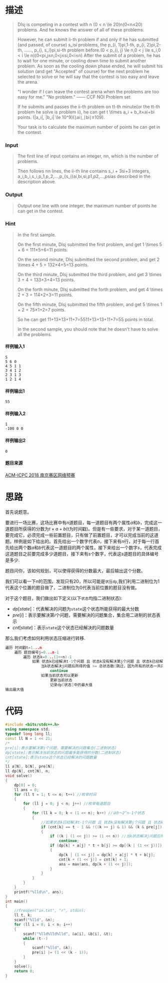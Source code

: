 # 描述

> Dlsj is competing in a contest with n (0 < n \le 20)n(0<n≤20) problems. And he knows the answer of all of these problems.
>
> However, he can submit ii-th problem if and only if he has submitted (and passed, of course) s_isi problems, the p_{i, 1}pi,1-th, p_{i, 2}pi,2-th, ......, p_{i, s_i}pi,si-th problem before.(0 < p_{i, j} \le n,0 < j \le s_i,0 < i \le n)(0<pi,j≤n,0<j≤si,0<i≤n) After the submit of a problem, he has to wait for one minute, or cooling down time to submit another problem. As soon as the cooling down phase ended, he will submit his solution (and get "Accepted" of course) for the next problem he selected to solve or he will say that the contest is too easy and leave the arena.
>
> "I wonder if I can leave the contest arena when the problems are too easy for me."
> "No problem."
> —— CCF NOI Problem set
>
> If he submits and passes the ii-th problem on tt-th minute(or the tt-th problem he solve is problem ii), he can get t \times a_i + b_it×ai+bi points. (|a_i|, |b_i| \le 10^9)(∣ai∣,∣bi∣≤109).
>
> Your task is to calculate the maximum number of points he can get in the contest.

### Input

> The first line of input contains an integer, nn, which is the number of problems.
>
> Then follows nn lines, the ii-th line contains s_i + 3si+3 integers, a_i,b_i,s_i,p_1,p_2,...,p_{s_i}ai,bi,si,p1,p2,...,psias described in the description above.

### Output

> Output one line with one integer, the maximum number of points he can get in the contest.

### Hint

> In the first sample.
>
> On the first minute, Dlsj submitted the first problem, and get 1 \times 5 + 6 = 111×5+6=11 points.
>
> On the second minute, Dlsj submitted the second problem, and get 2 \times 4 + 5 = 132×4+5=13 points.
>
> On the third minute, Dlsj submitted the third problem, and get 3 \times 3 + 4 = 133×3+4=13 points.
>
> On the forth minute, Dlsj submitted the forth problem, and get 4 \times 2 + 3 = 114×2+3=11 points.
>
> On the fifth minute, Dlsj submitted the fifth problem, and get 5 \times 1 + 2 = 75×1+2=7 points.
>
> So he can get 11+13+13+11+7=5511+13+13+11+7=55 points in total.
>
> In the second sample, you should note that he doesn't have to solve all the problems.

#### 样例输入1

```
5
5 6 0
4 5 1 1
3 4 1 2
2 3 1 3
1 2 1 4
```

#### 样例输出1

```
55
```

#### 样例输入2

```
1
-100 0 0
```

#### 样例输出2

```
0
```

#### 题目来源

[ACM-ICPC 2018 南京赛区网络预赛](https://nanti.jisuanke.com/?kw=ACM-ICPC%202018%20%E5%8D%97%E4%BA%AC%E8%B5%9B%E5%8C%BA%E7%BD%91%E7%BB%9C%E9%A2%84%E8%B5%9B)

# 思路

首先说题意。

要进行一场比赛，这场比赛中有$n$道题目，每一道题目有两个属性$a$和$b$，完成这一道题目所获得的分数为$t \times a+b$(t为时间戳)。但是有一些要求，对于某一道题目，要完成它，必须完成一些前置题目，只有做了前置题目，才可以完成当前的这道题。样例是如下给出的。首先给出一个数字代表$n$，接下来有$n$行，对于每一行首先给出两个数$a$和$b$代表这一道题目的两个属性，接下来给出一个数字$s$，代表完成这道题目之前要完成多少道题目，接下来有$s$个数字，代表这$s$道题目的具体编号是多少.

题目问你，该如何规划，可以使得获得的分数最大，最后输出这个分数。

我们可以看一下$n$的范围，发现只有$20$，所以可能是`状压dp`,我们利用二进制位为1代表这个位置的题目做了，二进制位为0代表当前位置的题目没有做。

对于这个题目，我们做出如下定义(以下`状态`均指二进制状态):

- $dp[state]$：代表解决的问题为`state`这个状态所能获得的最大分数
- $pre[i]$：表示要解决第$i$个问题，需要解决的问题集合，集合用二进制的状态表示
- $cnt[state]$：表示`state`这个状态已经解决的问题数量

那么我们考虑如何利用状态压缩进行转移.

```cpp
遍历 时间戳t=1...n
	遍历 题目编号j=0...n-1
		遍历 状态k=0...(1<<n)-1
			如果 状态k已经解决t-1个问题 且 状态k没有解决第j个问题 且 状态k已经解决了状态j的前置问题
				当k状态解决j问题后所得的值 >= 总状态数(跳过，因为所有的状态一共只有(1<<n))
					continue
				如果当前状态可以更新
					更新当前状态
					记录dp[状态]中的最大值
输出最大值		
```



# 代码

```cpp
#include <bits/stdc++.h>
using namespace std;
typedef long long ll;
const ll N = 1 << 21;
/*
pre[i]:表示要解决第i个问题，需要解决的问题集合(二进制状态)
dp[state]:表示解决当前状态的问题最多能获得的分数(二进制状态)
cnt[state]:表示state这个状态已经解决的问题数量
*/
ll a[N], b[N], pre[N];
ll dp[N], cnt[N], n;
void solve()
{
    dp[0] = 0;
    ll ans = 0;
    for (ll t = 1; t <= n; t++) //枚举时间
    {
        for (ll j = 0; j < n; j++) //枚举每道题目
        {
            for (ll k = 0; k < (1 << n); k++) //从0～2^n-1个状态
            {
                //如果状态k已经解决t-1个问题 且 状态k没有解决第j个问题 且 状态k已经解决了状态j的前置问题
                if (cnt[k] == t - 1 && !((k >> j) & 1) && (k & pre[j]) == pre[j])
                {
                    if ((k | (1 << j)) >= (1 << n)) //当k状态解决j问题后所得的值 >= 总状态数就跳过，因为所有的状态一共只有(1<<n)
                        continue;
                    if (dp[k] + a[j] * t + b[j] >= dp[(k | (1 << j))])
                    {
                        dp[k | (1 << j)] = dp[k] + a[j] * t + b[j];
                        cnt[k + (1 << j)] = cnt[k] + 1;
                        ans = max(ans, dp[k + (1 << j)]);
                    }
                }
            }
        }
    }
    printf("%lld\n", ans);
}
int main()
{
    //freopen("in.txt", "r", stdin);
    ll t, k;
    scanf("%lld", &n);
    for (ll i = 0; i < n; i++)
    {
        scanf("%lld%lld%lld", &a[i], &b[i], &t);
        while (t--)
        {
            scanf("%lld", &k);
            pre[i] |= (1 << (k - 1));
        }
    }
    solve();
    return 0;
}
```



